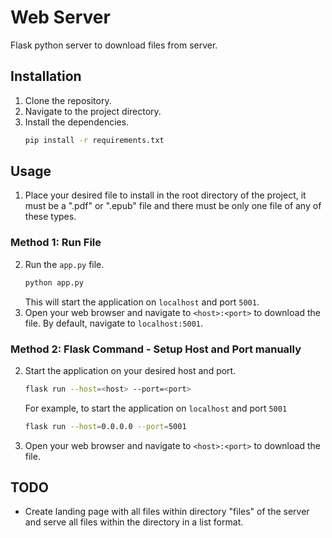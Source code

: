 # Web Server

Flask python server to download files from server.

## Installation

1. Clone the repository.
2. Navigate to the project directory.
3. Install the dependencies.
    ```bash
    pip install -r requirements.txt
    ```

## Usage
1. Place your desired file to install in the root directory of the project, it must be a ".pdf" or ".epub" file and there must be only one file of any of these types.

### Method 1: Run File
2. Run the `app.py` file.
    ```bash
    python app.py
    ```
    This will start the application on `localhost` and port `5001`.
2. Open your web browser and navigate to `<host>:<port>` to download the file. By default, navigate to `localhost:5001`.

### Method 2: Flask Command - Setup Host and Port manually
2. Start the application on your desired host and port.
    ```bash
    flask run --host=<host> --port=<port>
    ```
    For example, to start the application on `localhost` and port `5001` 
    ```bash
    flask run --host=0.0.0.0 --port=5001
    ```
3. Open your web browser and navigate to `<host>:<port>` to download the file.


## TODO

- Create landing page with all files within directory "files" of the server and serve all files within the directory in a list format.